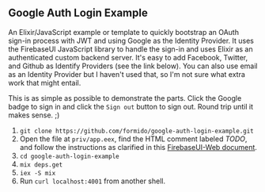 Google Auth Login Example
-------------------------

An Elixir/JavaScript example or template to quickly bootstrap an OAuth
sign-in process with JWT and using Google as the Identity Provider. It
uses the FirebaseUI JavaScript library to handle the sign-in and uses
Elixir as an authenticated custom backend server. It's easy to add
Facebook, Twitter, and Github as Identify Providers (see the link
below). You can also use email as an Identity Provider but I haven't
used that, so I'm not sure what extra work that might entail.

This is as simple as possible to demonstrate the parts. Click the
Google badge to sign in and click the `Sign out` button to sign out.
Round trip until it makes sense. ;)

1. `git clone https://github.com/formido/google-auth-login-example.git`
2. Open the file at `priv/app.eex`, find the HTML comment labeled *TODO*,
   and follow the instructions as clarified in this
   [FirebaseUI-Web document](https://github.com/firebase/FirebaseUI-Web).
2. `cd google-auth-login-example`
3. `mix deps.get`
4. `iex -S mix`
5. Run `curl localhost:4001` from another shell.
